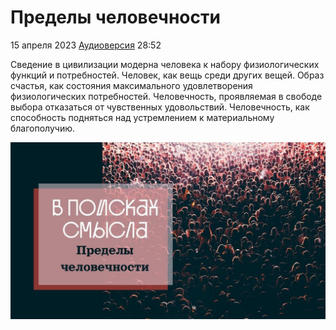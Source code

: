 # Пределы человечности

15 апреля 2023 [Аудиоверсия](https://paradoks-pinkera-pilotnyy-vypusk.simplecast.com/episodes/limits) 28:52

Сведение в цивилизации модерна человека к набору физиологических функций и потребностей.
Человек, как вещь среди других вещей.
Образ счастья, как состояния максимального удовлетворения физиологических потребностей.
Человечность, проявляемая в свободе выбора отказаться от чувственных удовольствий.
Человечность, как способность подняться над устремлением к материальному благополучию. 

![Пределы человечности](limits.jpg)
